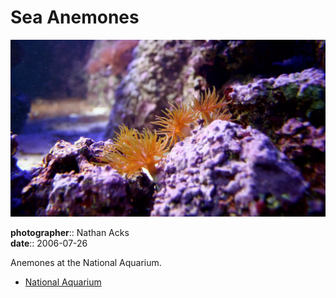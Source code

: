 # Sea Anemones

![Bright orange sea anemones nestled in a cluster of bright purple rocks](assets/2006-07-26-sea-anemones.webp)

**photographer**:: Nathan Acks  
**date**:: 2006-07-26

Anemones at the National Aquarium.

* [National Aquarium](http://www.aqua.org/)
